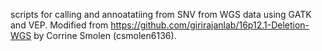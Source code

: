 scripts for calling and annoatatiing from SNV from WGS data using GATK and VEP.
Modified from https://github.com/girirajanlab/16p12.1-Deletion-WGS by Corrine Smolen (csmolen6136). 
